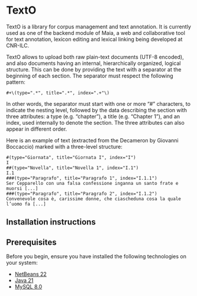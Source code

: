 # TextO

TextO is a library for corpus management and text annotation. It is currently used as one of the backend module of Maia, a web and collaborative tool for text annotation, lexicon editing and lexical linking being developed at CNR-ILC.

TextO allows to upload both raw plain-text documents (UTF-8 encoded), and also documents having an internal, hierarchically organized, logical structure. This can be done by providing the text with a separator at the beginning of each section. The separator must respect the following pattern:

`#+\(type=".*", title=".*", index=".+"\)`

In other words, the separator must start with one or more “#” characters, to indicate the nesting level, followed by the data describing the section with three attributes: a type (e.g. “chapter”),  a title (e.g. “Chapter 1”), and an index, used internally to denote the section. The three attributes can also appear in different order.

Here is an example of text (extracted from the Decameron by Giovanni Boccaccio) marked with a three-level  structure:

`#(type="Giornata", title="Giornata I", index="I")`  
`I`  
`##(type="Novella", title="Novella 1", index="I.1")`  
`I.1`  
`###(type="Paragrafo", title="Paragrafo 1", index="I.1.1")`  
`Ser Cepparello con una falsa confessione inganna un santo frate e muorsi [...]`  
`###(type="Paragrafo", title="Paragrafo 2", index="I.1.2")`  
`Convenevole cosa è, carissime donne, che ciascheduna cosa la quale l’uomo fa [...]`  

## Installation instructions

## Prerequisites

Before you begin, ensure you have installed the following technologies on your system:

- [NetBeans 22](https://netbeans.apache.org/download/index.html)
- [Java 21](https://www.oracle.com/java/technologies/javase/jdk21-archive-downloads.html)
- [MySQL 8.0](https://dev.mysql.com/downloads/mysql/8.0.html)



